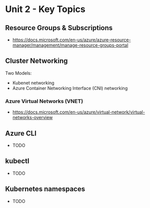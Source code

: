 # Unit 2 - Key Topics

## Resource Groups & Subscriptions

- https://docs.microsoft.com/en-us/azure/azure-resource-manager/management/manage-resource-groups-portal

## Cluster Networking

Two Models:
- Kubenet networking
- Azure Container Networking Interface (CNI) networking

### Azure Virtual Networks (VNET)

- https://docs.microsoft.com/en-us/azure/virtual-network/virtual-networks-overview

## Azure CLI

- TODO

## kubectl

- TODO

## Kubernetes namespaces

- TODO

